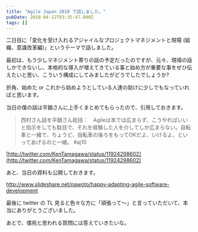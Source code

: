```yaml
---
title: "Agile Japan 2010 で話しました。"
pubDate: 2010-04-12T03:35:47.000Z
tags: []
---
```


二日目に「変化を受け入れるアジャイルなプロジェクトマネジメントと現場 (組織、意識改革編)」というテーマで話しました。

最初は、もう少しマネジメント寄りの話の予定だったのですが、元々、現場の話しかできないし、本格的な導入が増えてきている事と始め方が重要な事をぜひ伝えたいと思い、こういう構成にしてみましたがどうでしたでしょうか?

折角、始めた or これから始めようとしている人達の助けに少しでもなっていればと思います。

当日の僕の話は平鍋さんに上手くまとめてもらったので、引用しておきます。

> 西村さん話を平鍋さん総括：　Agileは本では広まらず、こうやればいいと指示をしても駄目で、それを経験した人を介してしか広まらない。自転車と一緒で、ちょうど、自転車の後ろをもってOKだよ、いけるよ、といってあげるのと一緒。 #aj10
>

[http://twitter.com/KenTamagawa/status/11924298602](http://twitter.com/KenTamagawa/status/11924298602)

あと、当日の資料も公開しておきます。

http://www.slideshare.net/nawoto/happy-adapting-agile-software-development

最後に  twitter の TL 見ると色々な方に「頑張って〜」と言っていただいて、本当にありがとうございました。

あとで、僕宛と思われる質問には答えていきたいな。
